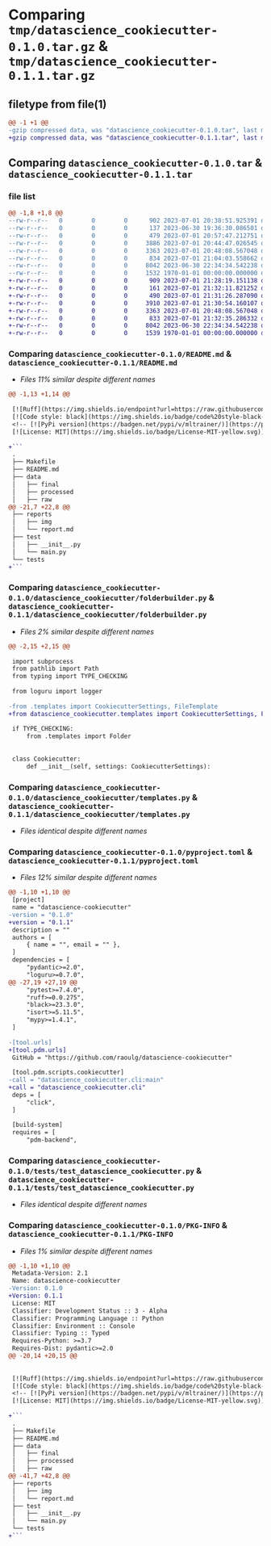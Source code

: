 # Comparing `tmp/datascience_cookiecutter-0.1.0.tar.gz` & `tmp/datascience_cookiecutter-0.1.1.tar.gz`

## filetype from file(1)

```diff
@@ -1 +1 @@
-gzip compressed data, was "datascience_cookiecutter-0.1.0.tar", last modified: Sat Jul  1 21:04:03 2023, max compression
+gzip compressed data, was "datascience_cookiecutter-0.1.1.tar", last modified: Sat Jul  1 21:32:35 2023, max compression
```

## Comparing `datascience_cookiecutter-0.1.0.tar` & `datascience_cookiecutter-0.1.1.tar`

### file list

```diff
@@ -1,8 +1,8 @@
--rw-r--r--   0        0        0      902 2023-07-01 20:38:51.925391 datascience_cookiecutter-0.1.0/README.md
--rw-r--r--   0        0        0      137 2023-06-30 19:36:30.086501 datascience_cookiecutter-0.1.0/datascience_cookiecutter/__init__.py
--rw-r--r--   0        0        0      479 2023-07-01 20:57:47.212751 datascience_cookiecutter-0.1.0/datascience_cookiecutter/cli.py
--rw-r--r--   0        0        0     3886 2023-07-01 20:44:47.026545 datascience_cookiecutter-0.1.0/datascience_cookiecutter/folderbuilder.py
--rw-r--r--   0        0        0     3363 2023-07-01 20:48:08.567048 datascience_cookiecutter-0.1.0/datascience_cookiecutter/templates.py
--rw-r--r--   0        0        0      834 2023-07-01 21:04:03.558662 datascience_cookiecutter-0.1.0/pyproject.toml
--rw-r--r--   0        0        0     8042 2023-06-30 22:34:34.542238 datascience_cookiecutter-0.1.0/tests/test_datascience_cookiecutter.py
--rw-r--r--   0        0        0     1532 1970-01-01 00:00:00.000000 datascience_cookiecutter-0.1.0/PKG-INFO
+-rw-r--r--   0        0        0      909 2023-07-01 21:28:19.151138 datascience_cookiecutter-0.1.1/README.md
+-rw-r--r--   0        0        0      161 2023-07-01 21:32:11.821252 datascience_cookiecutter-0.1.1/datascience_cookiecutter/__init__.py
+-rw-r--r--   0        0        0      490 2023-07-01 21:31:26.287090 datascience_cookiecutter-0.1.1/datascience_cookiecutter/cli.py
+-rw-r--r--   0        0        0     3910 2023-07-01 21:30:54.160107 datascience_cookiecutter-0.1.1/datascience_cookiecutter/folderbuilder.py
+-rw-r--r--   0        0        0     3363 2023-07-01 20:48:08.567048 datascience_cookiecutter-0.1.1/datascience_cookiecutter/templates.py
+-rw-r--r--   0        0        0      833 2023-07-01 21:32:35.286332 datascience_cookiecutter-0.1.1/pyproject.toml
+-rw-r--r--   0        0        0     8042 2023-06-30 22:34:34.542238 datascience_cookiecutter-0.1.1/tests/test_datascience_cookiecutter.py
+-rw-r--r--   0        0        0     1539 1970-01-01 00:00:00.000000 datascience_cookiecutter-0.1.1/PKG-INFO
```

### Comparing `datascience_cookiecutter-0.1.0/README.md` & `datascience_cookiecutter-0.1.1/README.md`

 * *Files 11% similar despite different names*

```diff
@@ -1,13 +1,14 @@
 
 [![Ruff](https://img.shields.io/endpoint?url=https://raw.githubusercontent.com/charliermarsh/ruff/main/assets/badge/v2.json)](https://github.com/astral-sh/ruff)
 [![Code style: black](https://img.shields.io/badge/code%20style-black-000000.svg)](https://github.com/psf/black)
 <!-- [![PyPi version](https://badgen.net/pypi/v/mltrainer/)](https://pypi.org/project/mltrainer/) -->
 [![License: MIT](https://img.shields.io/badge/License-MIT-yellow.svg)](https://opensource.org/licenses/MIT)
 
+```
 .
 ├── Makefile
 ├── README.md
 ├── data
 │   ├── final
 │   ├── processed
 │   ├── raw
@@ -21,7 +22,8 @@
 ├── reports
 │   ├── img
 │   └── report.md
 ├── test
 │   ├── __init__.py
 │   └── main.py
 └── tests
+```
```

### Comparing `datascience_cookiecutter-0.1.0/datascience_cookiecutter/folderbuilder.py` & `datascience_cookiecutter-0.1.1/datascience_cookiecutter/folderbuilder.py`

 * *Files 2% similar despite different names*

```diff
@@ -2,15 +2,15 @@
 
 import subprocess
 from pathlib import Path
 from typing import TYPE_CHECKING
 
 from loguru import logger
 
-from .templates import CookiecutterSettings, FileTemplate
+from datascience_cookiecutter.templates import CookiecutterSettings, FileTemplate
 
 if TYPE_CHECKING:
     from .templates import Folder
 
 
 class Cookiecutter:
     def __init__(self, settings: CookiecutterSettings):
```

### Comparing `datascience_cookiecutter-0.1.0/datascience_cookiecutter/templates.py` & `datascience_cookiecutter-0.1.1/datascience_cookiecutter/templates.py`

 * *Files identical despite different names*

### Comparing `datascience_cookiecutter-0.1.0/pyproject.toml` & `datascience_cookiecutter-0.1.1/pyproject.toml`

 * *Files 12% similar despite different names*

```diff
@@ -1,10 +1,10 @@
 [project]
 name = "datascience-cookiecutter"
-version = "0.1.0"
+version = "0.1.1"
 description = ""
 authors = [
     { name = "", email = "" },
 ]
 dependencies = [
     "pydantic>=2.0",
     "loguru>=0.7.0",
@@ -27,19 +27,19 @@
     "pytest>=7.4.0",
     "ruff>=0.0.275",
     "black>=23.3.0",
     "isort>=5.11.5",
     "mypy>=1.4.1",
 ]
 
-[tool.urls]
+[tool.pdm.urls]
 GitHub = "https://github.com/raoulg/datascience-cookiecutter"
 
 [tool.pdm.scripts.cookiecutter]
-call = "datascience_cookiecutter.cli:main"
+call = "datascience_cookiecutter.cli"
 deps = [
     "click",
 ]
 
 [build-system]
 requires = [
     "pdm-backend",
```

### Comparing `datascience_cookiecutter-0.1.0/tests/test_datascience_cookiecutter.py` & `datascience_cookiecutter-0.1.1/tests/test_datascience_cookiecutter.py`

 * *Files identical despite different names*

### Comparing `datascience_cookiecutter-0.1.0/PKG-INFO` & `datascience_cookiecutter-0.1.1/PKG-INFO`

 * *Files 1% similar despite different names*

```diff
@@ -1,10 +1,10 @@
 Metadata-Version: 2.1
 Name: datascience-cookiecutter
-Version: 0.1.0
+Version: 0.1.1
 License: MIT
 Classifier: Development Status :: 3 - Alpha
 Classifier: Programming Language :: Python
 Classifier: Environment :: Console
 Classifier: Typing :: Typed
 Requires-Python: >=3.7
 Requires-Dist: pydantic>=2.0
@@ -20,14 +20,15 @@
 
 
 [![Ruff](https://img.shields.io/endpoint?url=https://raw.githubusercontent.com/charliermarsh/ruff/main/assets/badge/v2.json)](https://github.com/astral-sh/ruff)
 [![Code style: black](https://img.shields.io/badge/code%20style-black-000000.svg)](https://github.com/psf/black)
 <!-- [![PyPi version](https://badgen.net/pypi/v/mltrainer/)](https://pypi.org/project/mltrainer/) -->
 [![License: MIT](https://img.shields.io/badge/License-MIT-yellow.svg)](https://opensource.org/licenses/MIT)
 
+```
 .
 ├── Makefile
 ├── README.md
 ├── data
 │   ├── final
 │   ├── processed
 │   ├── raw
@@ -41,7 +42,8 @@
 ├── reports
 │   ├── img
 │   └── report.md
 ├── test
 │   ├── __init__.py
 │   └── main.py
 └── tests
+```
```

